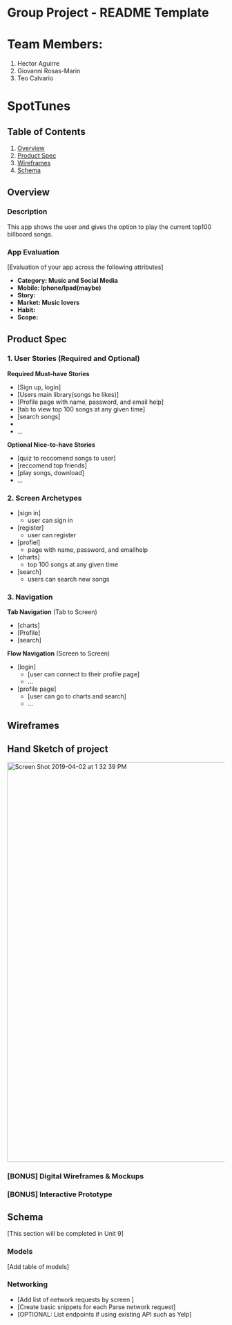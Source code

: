 Group Project - README Template
===
# Team Members:
1. Hector Aguirre
2. Giovanni Rosas-Marin
3. Teo Calvario


# SpotTunes

## Table of Contents
1. [Overview](#Overview)
1. [Product Spec](#Product-Spec)
1. [Wireframes](#Wireframes)
2. [Schema](#Schema)

## Overview
### Description
This app shows the user and gives the option to
play the current top100 billboard songs.

### App Evaluation
[Evaluation of your app across the following attributes]
- **Category: Music and Social Media**
- **Mobile: Iphone/Ipad(maybe)**
- **Story:**
- **Market: Music lovers**
- **Habit:**
- **Scope:**

## Product Spec

### 1. User Stories (Required and Optional)

**Required Must-have Stories**

* [Sign up, login]
* [Users main library(songs he likes)]
* [Profile page with name, password, and email    help]
* [tab to view top 100 songs at any given time]
* [search songs]
* 
* ...

**Optional Nice-to-have Stories**

* [quiz to reccomend songs to user]
* [reccomend top friends]
* [play songs, download]
* ...

### 2. Screen Archetypes

* [sign in]
    * user can sign in
* [register]
    * user can register
* [profiel]
    * page with name, password, and emailhelp
* [charts]
    * top 100 songs at any given time
* [search]
    * users can search new songs
    

### 3. Navigation

**Tab Navigation** (Tab to Screen)

* [charts]
* [Profile]
* [search]

**Flow Navigation** (Screen to Screen)

* [login]
   * [user can connect to their profile page]
   * ...
* [profile page]
   * [user can go to charts and search]
   * ...

## Wireframes
## Hand Sketch of project

<img width="925" alt="Screen Shot 2019-04-02 at 1 32 39 PM" src="https://user-images.githubusercontent.com/36067708/55434170-cb1b8f80-554b-11e9-8809-762cd40a087f.png">

### [BONUS] Digital Wireframes & Mockups

### [BONUS] Interactive Prototype

## Schema 
[This section will be completed in Unit 9]
### Models
[Add table of models]
### Networking
- [Add list of network requests by screen ]
- [Create basic snippets for each Parse network request]
- [OPTIONAL: List endpoints if using existing API such as Yelp]
